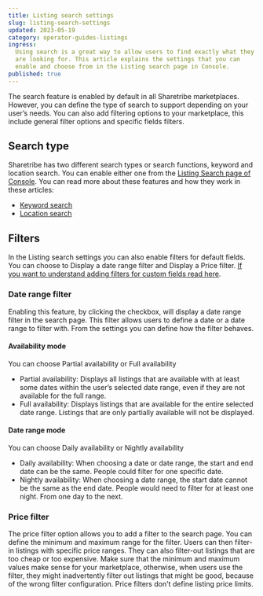 ```yaml
---
title: Listing search settings
slug: listing-search-settings
updated: 2023-05-19
category: operator-guides-listings
ingress:
  Using search is a great way to allow users to find exactly what they
  are looking for. This article explains the settings that you can
  enable and choose from in the Listing search page in Console.
published: true
---
```


The search feature is enabled by default in all Sharetribe marketplaces.
However, you can define the type of search to support depending on your
user’s needs. You can also add filtering options to your marketplace,
this include general filter options and specific fields filters.

## Search type

Sharetribe has two different search types or search functions, keyword
and location search. You can enable either one from the
[Listing Search page of Console](https://flex-console.sharetribe.com/a/listings/listing-search).
You can read more about these features and how they work in these
articles:

- [Keyword search](https://www.sharetribe.com/docs/operator-guides/keyword-search/)
- [Location search](https://www.sharetribe.com/docs/operator-guides/location-search/)

## Filters

In the Listing search settings you can also enable filters for default
fields. You can choose to Display a date range filter and Display a
Price filter.
[If you want to understand adding filters for custom fields read here](https://www.sharetribe.com/docs/operator-guides/understanding-filters).

### Date range filter

Enabling this feature, by clicking the checkbox, will display a date
range filter in the search page. This filter allows users to define a
date or a date range to filter with. From the settings you can define
how the filter behaves.

#### Availability mode

You can choose Partial availability or Full availability

- Partial availability: Displays all listings that are available with at
  least some dates within the user’s selected date range, even if they
  are not available for the full range.
- Full availability: Displays listings that are available for the entire
  selected date range. Listings that are only partially available will
  not be displayed.

#### Date range mode

You can choose Daily availability or Nightly availability

- Daily availability: When choosing a date or date range, the start and
  end date can be the same. People could filter for one specific date.
- Nightly availability: When choosing a date range, the start date
  cannot be the same as the end date. People would need to filter for at
  least one night. From one day to the next.

### Price filter

The price filter option allows you to add a filter to the search page.
You can define the minimum and maximum range for the filter. Users can
then filter-in listings with specific price ranges. They can also
filter-out listings that are too cheap or too expensive. Make sure that
the minimum and maximum values make sense for your marketplace,
otherwise, when users use the filter, they might inadvertently filter
out listings that might be good, because of the wrong filter
configuration. Price filters don't define listing price limits.
